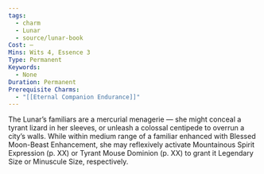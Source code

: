 ```yaml
---
tags:
  - charm
  - Lunar
  - source/lunar-book
Cost: —
Mins: Wits 4, Essence 3
Type: Permanent
Keywords:
  - None
Duration: Permanent
Prerequisite Charms:
  - "[[Eternal Companion Endurance]]"
---
```

The Lunar’s familiars are a mercurial menagerie — she might conceal a tyrant lizard in her sleeves, or unleash a colossal centipede to overrun a city’s walls. While within medium range of a familiar enhanced with Blessed Moon-Beast Enhancement, she may reflexively activate Mountainous Spirit Expression (p. XX) or Tyrant Mouse Dominion (p. XX) to grant it Legendary Size or Minuscule Size, respectively.
